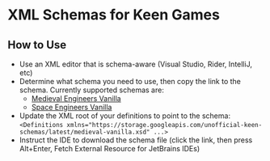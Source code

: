 # XML Schemas for Keen Games

## How to Use

- Use an XML editor that is schema-aware (Visual Studio, Rider, IntelliJ, etc)
- Determine what schema you need to use, then copy the link to the schema.  Currently supported schemas are:
  - [Medieval Engineers Vanilla](https://storage.googleapis.com/unofficial-keen-schemas/latest/medieval-vanilla.xsd)
  - [Space Engineers Vanilla](https://storage.googleapis.com/unofficial-keen-schemas/latest/space-vanilla.xsd)
- Update the XML root of your definitions to point to the schema: `<Definitions xmlns="https://storage.googleapis.com/unofficial-keen-schemas/latest/medieval-vanilla.xsd" ...>`
- Instruct the IDE to download the schema file (click the link, then press Alt+Enter, Fetch External Resource for JetBrains IDEs)
